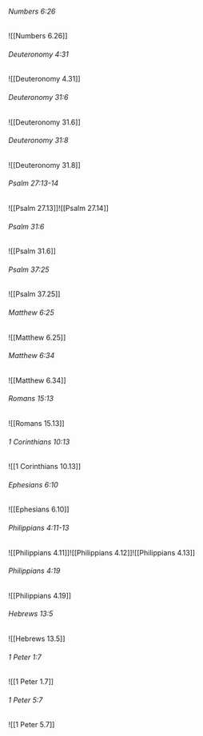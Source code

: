 ###### Numbers 6:26

![[Numbers 6.26]]

###### Deuteronomy 4:31

![[Deuteronomy 4.31]]

###### Deuteronomy 31:6

![[Deuteronomy 31.6]]

###### Deuteronomy 31:8

![[Deuteronomy 31.8]]

###### Psalm 27:13-14

![[Psalm 27.13]]![[Psalm 27.14]]

###### Psalm 31:6

![[Psalm 31.6]]

###### Psalm 37:25

![[Psalm 37.25]]

###### Matthew 6:25

![[Matthew 6.25]]

###### Matthew 6:34

![[Matthew 6.34]]

###### Romans 15:13

![[Romans 15.13]]

###### 1 Corinthians 10:13

![[1 Corinthians 10.13]]

###### Ephesians 6:10

![[Ephesians 6.10]]

###### Philippians 4:11-13

![[Philippians 4.11]]![[Philippians 4.12]]![[Philippians 4.13]]

###### Philippians 4:19

![[Philippians 4.19]]

###### Hebrews 13:5

![[Hebrews 13.5]]

###### 1 Peter 1:7

![[1 Peter 1.7]]

###### 1 Peter 5:7

![[1 Peter 5.7]]